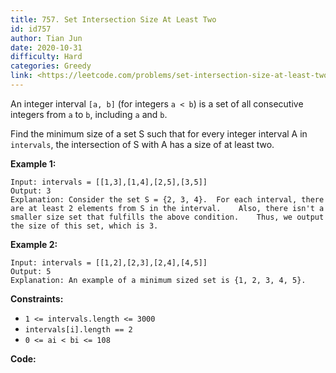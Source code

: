 ```yaml
---
title: 757. Set Intersection Size At Least Two
id: id757
author: Tian Jun
date: 2020-10-31
difficulty: Hard
categories: Greedy
link: <https://leetcode.com/problems/set-intersection-size-at-least-two/description/>
---
```


An integer interval `[a, b]` (for integers `a < b`) is a set of all
consecutive integers from `a` to `b`, including `a` and `b`.

Find the minimum size of a set S such that for every integer interval A in
`intervals`, the intersection of S with A has a size of at least two.



**Example 1:**
            
	Input: intervals = [[1,3],[1,4],[2,5],[3,5]]    
	Output: 3    
	Explanation: Consider the set S = {2, 3, 4}.  For each interval, there are at least 2 elements from S in the interval.    Also, there isn't a smaller size set that fulfills the above condition.    Thus, we output the size of this set, which is 3.    

**Example 2:**
            
	Input: intervals = [[1,2],[2,3],[2,4],[4,5]]    
	Output: 5    
	Explanation: An example of a minimum sized set is {1, 2, 3, 4, 5}.    



**Constraints:**

  * `1 <= intervals.length <= 3000`
  * `intervals[i].length == 2`
  * `0 <= ai < bi <= 108`


**Code:**

